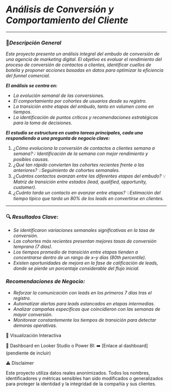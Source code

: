 # *Análisis de Conversión y Comportamiento del Cliente*
---

### 📌*Descripción General*

*Este proyecto presenta un análisis integral del embudo de conversión de una agencia de marketing digital.
El objetivo es evaluar el rendimiento del proceso de conversión de contactos a clientes, identificar cuellos de botella y proponer acciones basadas en datos para optimizar la eficiencia del funnel comercial.*

***El análisis se centra en:***
- *La evolución semanal de las conversiones.*
- *El comportamiento por cohortes de usuarios desde su registro.*
- *La transición entre etapas del embudo, tanto en volumen como en tiempos*.
- *La identificación de puntos críticos y recomendaciones estratégicas para la toma de decisiones.*


***El estudio se estructura en cuatro tareas principales, cada una respondiendo a una pregunta de negocio clave:***

1. *¿Cómo evoluciona la conversión de contactos a clientes semana a semana?💡 Identificación de la semana con mejor rendimiento y posibles causas.*
2. *¿Qué tan rápido convierten las cohortes recientes frente a las anteriores?* 💡*Seguimiento de cohortes semanales.*
3. *¿Cuántos contactos avanzan entre las diferentes etapas del embudo?* 💡*Matriz de transición entre estados (lead, qualified, opportunity, customer).*
4. *¿Cuánto tarda un contacto en avanzar entre etapas?* 💡*Estimación del tiempo típico que tarda un 80% de los leads en convertirse en clientes.*

---


### 🔍 *Resultados Clave*:
- *Se identificaron variaciones semanales significativas en la tasa de conversión.*
- *Las cohortes más recientes presentan mejores tasas de conversión temprana (7 días).*
- *Los tiempos promedio de transición entre etapas tienden a concentrarse dentro de un rango de x–y días (80th percentile).*
- *Existen oportunidades de mejora en la fase de calificación de leads, donde se pierde un porcentaje considerable del flujo inicial.*

### *Recomendaciones de Negocio:*
- *Reforzar la comunicación con leads en los primeros 7 días tras el registro.*
- *Automatizar alertas para leads estancados en etapas intermedias.*
- *Analizar campañas específicas que coincidieron con las semanas de mayor conversión.*
- *Monitorear constantemente los tiempos de transición para detectar demoras operativas.*

🔗 Visualización Interactiva

📍 Dashboard en Looker Studio o Power BI:
➡️ [Enlace al dashboard] (pendiente de incluir)

⚠️ Disclaimer

Este proyecto utiliza datos reales anonimizados.
Todos los nombres, identificadores y métricas sensibles han sido modificados o generalizados para proteger la identidad y la integridad de la compañía y sus clientes.
